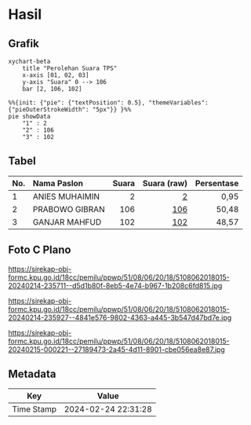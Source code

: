 # Hasil

## Grafik

```mermaid
xychart-beta
    title "Perolehan Suara TPS"
    x-axis [01, 02, 03]
    y-axis "Suara" 0 --> 106
    bar [2, 106, 102]
```

```mermaid
%%{init: {"pie": {"textPosition": 0.5}, "themeVariables": {"pieOuterStrokeWidth": "5px"}} }%%
pie showData
    "1" : 2
    "2" : 106
    "3" : 102
```

## Tabel

| No. | Nama Paslon    | Suara | Suara (raw) | Persentase |
|:--- |:-------------- | -----:| -----------:| ----------:|
| 1   | ANIES MUHAIMIN | 2     | [2][p-1]    | 0,95       |
| 2   | PRABOWO GIBRAN | 106   | [106][p-2]  | 50,48      |
| 3   | GANJAR MAHFUD  | 102   | [102][p-3]  | 48,57      |


[p-1]: https://github.com/gigit-pemilu/pemilu-2024-51-bali/blob/main/pilpres/hitung-suara/sub/51-bali/sub/08-buleleng/sub/06-buleleng/sub/2018-jinengdalem/sub/015-tps/sub/paslon-1.txt
[p-2]: https://github.com/gigit-pemilu/pemilu-2024-51-bali/blob/main/pilpres/hitung-suara/sub/51-bali/sub/08-buleleng/sub/06-buleleng/sub/2018-jinengdalem/sub/015-tps/sub/paslon-2.txt
[p-3]: https://github.com/gigit-pemilu/pemilu-2024-51-bali/blob/main/pilpres/hitung-suara/sub/51-bali/sub/08-buleleng/sub/06-buleleng/sub/2018-jinengdalem/sub/015-tps/sub/paslon-3.txt

## Foto C Plano

https://sirekap-obj-formc.kpu.go.id/18cc/pemilu/ppwp/51/08/06/20/18/5108062018015-20240214-235711--d5d1b80f-8eb5-4e74-b967-1b208c6fd815.jpg

https://sirekap-obj-formc.kpu.go.id/18cc/pemilu/ppwp/51/08/06/20/18/5108062018015-20240214-235927--4841e576-9802-4363-a445-3b547d47bd7e.jpg

https://sirekap-obj-formc.kpu.go.id/18cc/pemilu/ppwp/51/08/06/20/18/5108062018015-20240215-000221--27189473-2a45-4d11-8901-cbe056ea8e87.jpg


## Metadata

| Key        | Value               |
| ---------- | ------------------- |
| Time Stamp | 2024-02-24 22:31:28 |



